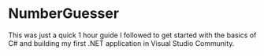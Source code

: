 # NumberGuesser

This was just a quick 1 hour guide I followed to get started with the basics of C# and building my first .NET application in Visual Studio Community.
